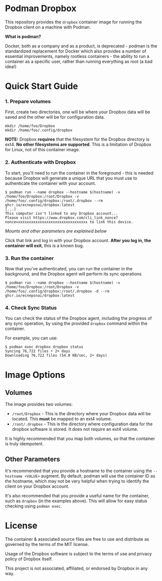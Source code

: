 # Podman Dropbox

This repository provides the `dropbox` container image for running the Dropbox client on a machine with Podman.

**What is podman?**

Docker, both as a company and as a product, is deprecated - podman is the standardized replacement for Docker which also
provides a number of essential improvements, namely rootless containers - the ability to run a container as a specific
user, rather than running everything as root (a bad idea!)

# Quick Start Guide

### 1. Prepare volumes

First, create two directories, one will be where your Dropbox data will be saved and the other will be for configuration
data.

```
mkdir /home/foo/Dropbox
mkdir /home/foo/.config/dropbox
```

**NOTE:** Dropbox **requires** that the filesystem for the Dropbox directory is ext4.
**No other filesystems are supported**. This is a limitation of Dropbox for Linux, not of this container image.

### 2. Authenticate with Dropbox

To start, you'll need to run the container in the foreground - this is needed because Dropbox will generate a unique
URL that you must use to authenticate the container with your account.

```
$ podman run --name dropbox --hostname $(hostname) -v /home/foo/Dropbox:/root/Dropbox -v /home/foo/.config/dropbox:/root/.dropbox --rm ghcr.io/ecnepsnai/dropbox:latest
[...]
This computer isn't linked to any Dropbox account...
Please visit https://www.dropbox.com/cli_link_nonce?nonce=xxxxxxxxxxxxxxxxxxxxxxxxxxxxxxxx to link this device.
```

*Mounts and other parameters are explained below*

Click that link and log in with your Dropbox account. **After you log in, the container will exit**, this is a known
bug.

### 3. Run the container

Now that you've authenticated, you can run the container in the background, and the Dropbox agent will perform its sync
operations

```
$ podman run --name dropbox --hostname $(hostname) -v /home/foo/Dropbox:/root/Dropbox -v /home/foo/.config/dropbox:/root/.dropbox -d --rm ghcr.io/ecnepsnai/dropbox:latest
```

### 4. Check Sync Status

You can check the status of the Dropbox agent, including the progress of any sync operation, by using the provided
`dropbox` command within the container.

For example, you can use:

```
$ podman exec dropbox dropbox status
Syncing 76,722 files • 2+ days
Downloading 76,722 files (54.0 KB/sec, 2+ days)
```

# Image Options

## Volumes

The image provides two volumes:

- `/root/Dropbox` - This is the directory where your Dropbox data will be located. This **must** be mapped to an ext4
volume.
- `/root/.dropbox` - This is the directory where configuration data for the dropbox software is stored. It does not
require an ext4 volume.

It is highly recommended that you map both volumes, so that the container is truly idempotent.

## Other Parameters

It's recommended that you provide a hostname to the container using the `--hostname <VALUE>` augment. By default, podman
will use the container ID as the hostname, which may not be very helpful when trying to identify the client on your
Dropbox account.

It's also recommended that you provide a useful name for the container, such as `dropbox` (in the examples above). This
will allow for easy status checking using `podman exec`.

# License

The container & associated source files are free to use and distribute as governed by the terms of the MIT license.

Usage of the Dropbox software is subject to the terms of use and privacy policy of Dropbox itself.

This project is not associated, affiliated, or endorsed by Dropbox in any way.
